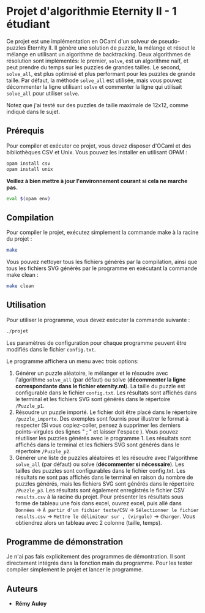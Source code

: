 # Projet d'algorithmie Eternity II - 1 étudiant

Ce projet est une implémentation en OCaml d'un solveur de pseudo-puzzles Eternity II.
Il génère une solution de puzzle, la mélange et résout le mélange en utilisant un algorithme de backtracking.
Deux algorithmes de résolution sont implémentés: le premier, `solve`, est un algorithme naïf, et peut prendre du temps sur les puzzles de grandes tailles.
Le second, `solve_all`, est plus optimisé et plus performant pour les puzzles de grande taille.
Par défaut, la méthode `solve_all` est utilisée, mais vous pouvez décommenter la ligne utilisant `solve` et commenter la ligne qui utilisait `solve_all` pour utiliser `solve`.

Notez que j'ai testé sur des puzzles de taille maximale de 12x12, comme indiqué dans le sujet.

## Prérequis

Pour compiler et exécuter ce projet, vous devez disposer d'OCaml et des bibliothèques CSV et Unix.
Vous pouvez les installer en utilisant OPAM :

```bash
opam install csv
opam install unix
```

**Veillez à bien mettre à jour l'environnement courant si cela ne marche pas.**

```bash
eval $(opam env)
```

## Compilation

Pour compiler le projet, exécutez simplement la commande make à la racine du projet :

```bash	
make
```
Vous pouvez nettoyer tous les fichiers générés par la compilation, ainsi que tous les fichiers SVG générés par le programme en exécutant la commande make clean :

```bash
make clean
```
## Utilisation

Pour utiliser le programme, vous devez exécuter la commande suivante :

```bash
./projet
```
Les paramètres de configuration pour chaque programme peuvent être modifiés dans le fichier `config.txt`.

Le programme affichera un menu avec trois options:

1. Générer un puzzle aléatoire, le mélanger et le résoudre avec l'algorithme `solve_all` (par défaut) ou solve (**décommenter la ligne correspondante dans le fichier eternity.ml**). La taille du puzzle est configurable dans le fichier `config.txt`. Les résultats sont affichés dans le terminal et les fichiers SVG sont générés dans le répertoire `/Puzzle_p1`.
2. Résoudre un puzzle importé. Le fichier doit être placé dans le répertoire `/puzzle_importe`. Des exemples sont fournis pour illustrer le format à respecter (Si vous copiez-coller, pensez à supprimer les derniers points-virgules des lignes " ; " et laisser l'espace ). Vous pouvez réutiliser les puzzles générés avec le programme 1. Les résultats sont affichés dans le terminal et les fichiers SVG sont générés dans le répertoire `/Puzzle_p2`.
3. Générer une liste de puzzles aléatoires et les résoudre avec l'algorithme `solve_all` (par défaut) ou solve (**décommenter si nécessaire**). Les tailles des puzzles sont configurables dans le fichier config.txt. Les résultats ne sont pas affichés dans le terminal en raison du nombre de puzzles générés, mais les fichiers SVG sont générés dans le répertoire `/Puzzle_p3`. Les résultats sont également enregistrés le fichier CSV `results.csv` à la racine du projet. Pour présenter les résultats sous forme de tableau une fois dans excel, ouvrez excel, puis allé dans `Données` -> `À partir d'un fichier texte/CSV` -> `Sélectionner le fichier results.csv` -> `Mettre le délimiteur sur , (virgule)` -> `Charger`. Vous obtiendrez alors un tableau avec 2 colonne (taille, temps).


## Programme de démonstration

Je n'ai pas fais explicitement des programmes de démontration. Il sont directement intégrés dans la fonction main du programme. 
Pour les tester compiler simplement le projet et lancer le programme.

## Auteurs

* **Rémy Auloy**


